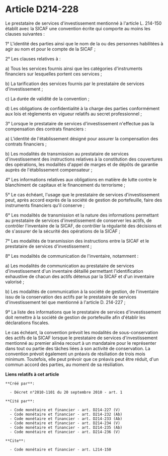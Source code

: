 # Article D214-228

Le prestataire de services d'investissement mentionné à l'article L. 214-150 établit avec la SICAF une convention écrite qui
comporte au moins les clauses suivantes : 

1° L'identité des parties ainsi que le nom de la ou des personnes habilitées à agir au nom et pour le compte de la SICAF ; 

2° Les clauses relatives à : 

a) Tous les services fournis ainsi que les catégories d'instruments financiers sur lesquelles portent ces services ; 

b) La tarification des services fournis par le prestataire de services d'investissement ; 

c) La durée de validité de la convention ; 

d) Les obligations de confidentialité à la charge des parties conformément aux lois et règlements en vigueur relatifs au
secret professionnel ; 

3° Lorsque le prestataire de services d'investissement n'effectue pas la compensation des contrats financiers : 

a) L'identité de l'établissement désigné pour assurer la compensation des contrats financiers ; 

b) Les modalités de transmission au prestataire de services d'investissement des instructions relatives à la constitution des
couvertures des opérations, les modalités d'appel de marges et de dépôts de garantie auprès de l'établissement
compensateur ; 

4° Les informations relatives aux obligations en matière de lutte contre le blanchiment de capitaux et le financement du
terrorisme ; 

5° Le cas échéant, l'usage que le prestataire de services d'investissement peut, après accord exprès de la société de gestion
de portefeuille, faire des instruments financiers qu'il conserve ; 

6° Les modalités de transmission et la nature des informations permettant au prestataire de services d'investissement de
conserver les actifs, de contrôler l'inventaire de la SICAF, de contrôler la régularité des décisions et de s'assurer de la
sécurité des opérations de la SICAF ; 

7° Les modalités de transmission des instructions entre la SICAF et le prestataire de services d'investissement ; 

8° Les modalités de communication de l'inventaire, notamment : 

a) Les modalités de communication au prestataire de services d'investissement d'un inventaire détaillé permettant
l'identification exhaustive de chacun des actifs détenus par la SICAF et d'un inventaire valorisé ; 

b) Les modalités de communication à la société de gestion, de l'inventaire issu de la conservation des actifs par le
prestataire de services d'investissement tel que mentionné à l'article D. 214-227 ; 

9° La liste des informations que le prestataire de services d'investissement doit remettre à la société de gestion de
portefeuille afin d'établir les déclarations fiscales. 

Le cas échéant, la convention prévoit les modalités de sous-conservation des actifs de la SICAF lorsque le prestataire de
services d'investissement mentionné au premier alinéa recourt à un mandataire pour le représenter dans tout ou partie des
tâches liées à son activité de conservation. La convention prévoit également un préavis de résiliation de trois mois minimum.
Toutefois, elle peut prévoir que ce préavis peut être réduit, d'un commun accord des parties, au moment de sa résiliation.

**Liens relatifs à cet article**

	**Créé par**:

	  - Décret n°2010-1101 du 20 septembre 2010 - art. 1

	**Cité par**:

	  - Code monétaire et financier - art. D214-227 (V)
	  - Code monétaire et financier - art. D214-232 (Ab)
	  - Code monétaire et financier - art. D214-233 (Ab)
	  - Code monétaire et financier - art. D214-234 (V)
	  - Code monétaire et financier - art. D214-235 (Ab)
	  - Code monétaire et financier - art. D214-236 (V)

	**Cite**:

	  - Code monétaire et financier - art. L214-150
